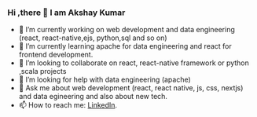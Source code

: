 ### Hi ,there 👋 I am Akshay Kumar

- 🔭 I’m currently working on web development and data engineering (react, react-native,ejs, python,sql and so on)
- 🌱 I’m currently learning apache for data engineering and react for frontend development.
- 👯 I’m looking to collaborate on react, react-native framework or python ,scala projects 
- 🤔 I’m looking for help with data engineering (apache)
- 💬 Ask me about web development (react, react native, js, css, nextjs) and data egineering and also about new tech.
- 📫 How to reach me: <a href="https://www.linkedin.com/in/akshaykumark603/">LinkedIn</a>.
